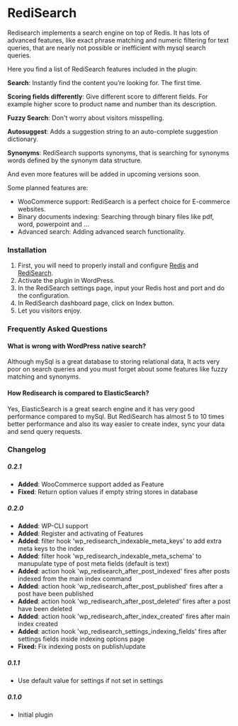 # RediSearch

Redisearch implements a search engine on top of Redis. It has lots of advanced features, like exact phrase matching and numeric filtering for text queries, that are nearly not possible or inefficient with mysql search queries.

Here you find a list of RediSearch features included in the plugin:

**Search**: Instantly find the content you’re looking for. The first time.

**Scoring fields differently**: Give different score to different fields. For example higher score to product name and number than its description.

**Fuzzy Search**: Don't worry about visitors misspelling.

**Autosuggest**: Adds a suggestion string to an auto-complete suggestion dictionary.

**Synonyms**: RediSearch supports synonyms, that is searching for synonyms words defined by the synonym data structure.

And even more features will be added in upcoming versions soon.

Some planned features are:

*   WooCommerce support: RediSearch is a perfect choice for E-commerce websites.
*   Binary documents indexing: Searching through binary files like pdf, word, powerpoint and ...
*   Advanced search: Adding advanced search functionality.

### Installation
1. First, you will need to properly install and configure [Redis](https://redis.io/topics/quickstart) and [RediSearch](https://oss.redislabs.com/redisearch/Quick_Start/).
2. Activate the plugin in WordPress.
3. In the RediSearch settings page, input your Redis host and port and do the configuration.
4. In RediSearch dashboard page, click on Index button.
5. Let you visitors enjoy.


### Frequently Asked Questions

#### What is wrong with WordPress native search?

Although mySql is a great database to storing relational data, It acts very poor on search queries and you must forget about some features like fuzzy matching and synonyms.

#### How Redisearch is compared to ElasticSearch?

Yes, ElasticSearch is a great search engine and it has very good performance compared to mySql. But RediSearch has almost 5 to 10 times better performance and also its way easier to create index, sync your data and send query requests.

### Changelog


##### 0.2.1
* **Added**: WooCommerce support added as Feature
* **Fixed**: Return option values if empty string stores in database

##### 0.2.0
* **Added**: WP-CLI support
* **Added**: Register and activating of Features
* **Added**: filter hook 'wp_redisearch_indexable_meta_keys' to add extra meta keys to the index
* **Added**: filter hook 'wp_redisearch_indexable_meta_schema' to manupulate type of post meta fields (default is text)
* **Added**: action hook 'wp_redisearch_after_post_indexed' fires after posts indexed from the main index command
* **Added**: action hook 'wp_redisearch_after_post_published' fires after a post have been published
* **Added**: action hook 'wp_redisearch_after_post_deleted' fires after a post have been deleted
* **Added**: action hook 'wp_redisearch_after_index_created' fires after main index created
* **Added**: action hook 'wp_redisearch_settings_indexing_fields' fires after settings fields inside indexing options page
* **Fixed:** Fix indexing posts on publish/update

##### 0.1.1
* Use default value for settings if not set in settings

##### 0.1.0
* Initial plugin
